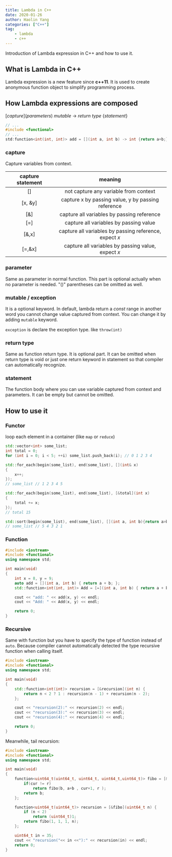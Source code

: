 ```yaml
---
title: Lambda in C++
date: 2020-01-26
author: Haolin Yang
categories: ["C++"]
tag:
    - lambda
    - c++
---
```


Introduction of Lambda expression in C++ and how to use it.

## What is Lambda in C++

Lambda expression is a new feature since **c++11**. It is used to create anonymous function object to simplify programming process.

## How Lambda expressions are composed

[_capture_]\(_parameters_) _mutable_ -> _return type_ {_statement_}

```cpp
// ...
#include <functional>
// ...
std:function<int(int, int)> add = [](int a, int b) -> int {return a+b;};
```

### capture

Capture variables from context.

| capture statement |                        meaning                         |
| :---------------: | :----------------------------------------------------: |
|        []         |         not capture any variable from context          |
|      [x, &y]      |   capture x by passing value, y by passing reference   |
|        [&]        |       capture all variables by passing reference       |
|        [=]        |         capture all variables by passing value         |
|       [&,x]       | capture all variables by passing reference, expect _x_ |
|      [=,&x]       |   capture all variables by passing value, expect _x_   |

### parameter

Same as parameter in normal function. This part is optional actually when no parameter is needed. "()" parentheses can be omitted as well.

### mutable / exception

It is a optional keyword. In default, lambda return a _const_ range in another word you cannot change value captured from context. You can change it by adding `mutable` keyword.

`exception` is declare the exception type. like `throw(int)`

### return type

Same as function return type. It is optional part. It can be omitted when return type is void or just one return keyword in statement so that compiler can automatically recognize.

### statement

The function body where you can use variable captured from context and parameters. It can be empty but cannot be omitted.

## How to use it

### Functor

loop each element in a container (like `map` or `reduce`)

```cpp
std::vector<int> some_list;
int total = 0;
for (int i = 0; i < 5; ++i) some_list.push_back(i); // 0 1 2 3 4

std::for_each(begin(some_list), end(some_list), [](int& x)
{
    x++;
});
// some_list // 1 2 3 4 5

std::for_each(begin(some_list), end(some_list), [&total](int x)
{
    total += x;
});
// total 15

std::sort(begin(some_list), end(some_list), [](int a, int b){return a>b;});
// some_list // 5 4 3 2 1
```

### Function

```cpp
#include <iostream>
#include <functional>
using namespace std;

int main(void)
{
    int x = 8, y = 9;
    auto add = [](int a, int b) { return a + b; };
    std::function<int(int, int)> Add = [=](int a, int b) { return a + b; };

    cout << "add: " << add(x, y) << endl;
    cout << "Add: " << Add(x, y) << endl;

    return 0;
}
```

### Recursive

Same with function but you have to specify the type of function instead of `auto`. Because compiler cannot automatically detected the type recursive function when calling itself.

```cpp
#include <iostream>
#include <functional>
using namespace std;

int main(void)
{
    std::function<int(int)> recursion = [&recursion](int n) {
        return n < 2 ? 1 : recursion(n - 1) + recursion(n - 2);
    };

    cout << "recursion(2):" << recursion(2) << endl;
    cout << "recursion(3):" << recursion(3) << endl;
    cout << "recursion(4):" << recursion(4) << endl;

    return 0;
}
```

Meanwhile, tail recursion:

```cpp
#include <iostream>
#include <functional>
using namespace std;

int main(void)
{
    function<uint64_t(uint64_t, uint64_t, uint64_t,uint64_t)> fibo = [&fibo](uint64_t a, uint64_t b, uint64_t cur, uint64_t r){
    	if(cur != r)
	    	return fibo(b, a+b , cur+1, r );
  		return b;
    };

	function<uint64_t(uint64_t)> recursion = [&fibo](uint64_t n) {
		if (n < 2)
            return (uint64_t)1;
		return fibo(1, 1, 1, n);
	};

	uint64_t in = 35;
    cout << "recursion("<< in <<"):" << recursion(in) << endl;
    return 0;
}

```
